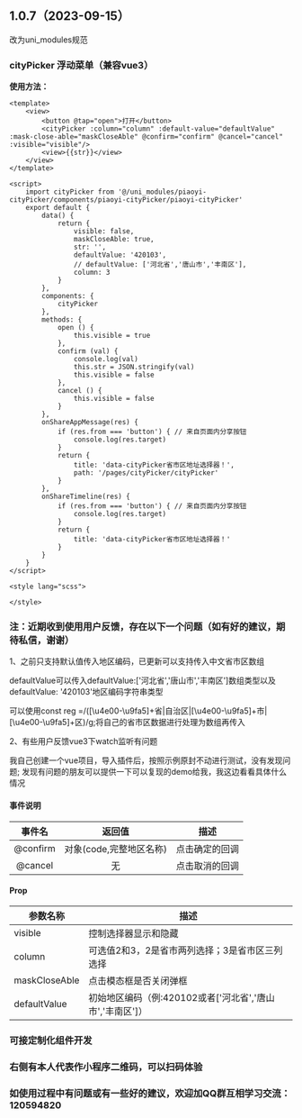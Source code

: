 ## 1.0.7（2023-09-15）
改为uni_modules规范
### cityPicker 浮动菜单（兼容vue3）

**使用方法：**

```
<template>
	<view>
		<button @tap="open">打开</button>
		<cityPicker :column="column" :default-value="defaultValue" :mask-close-able="maskCloseAble" @confirm="confirm" @cancel="cancel" :visible="visible"/>
		<view>{{str}}</view>
	</view>
</template>

<script>
	import cityPicker from '@/uni_modules/piaoyi-cityPicker/components/piaoyi-cityPicker/piaoyi-cityPicker'
	export default {
		data() {
			return {
				visible: false,
				maskCloseAble: true,
				str: '',
				defaultValue: '420103',
				// defaultValue: ['河北省','唐山市','丰南区'],
				column: 3
			}
		},
		components: {
			cityPicker
		},
		methods: {
			open () {
				this.visible = true
			},
			confirm (val) {
				console.log(val)
				this.str = JSON.stringify(val)
				this.visible = false
			},
			cancel () {
				this.visible = false
			}
		},
		onShareAppMessage(res) {
			if (res.from === 'button') { // 来自页面内分享按钮
				console.log(res.target)
			}
			return {
				title: 'data-cityPicker省市区地址选择器！',
				path: '/pages/cityPicker/cityPicker'
			}
		},
		onShareTimeline(res) {
			if (res.from === 'button') { // 来自页面内分享按钮
				console.log(res.target)
			}
			return {
				title: 'data-cityPicker省市区地址选择器！'
			}
		}
	}
</script>

<style lang="scss">

</style>

```

### 注：近期收到使用用户反馈，存在以下一个问题（如有好的建议，期待私信，谢谢）

1、之前只支持默认值传入地区编码，已更新可以支持传入中文省市区数组

defaultValue可以传入defaultValue:['河北省','唐山市','丰南区']数组类型以及defaultValue: '420103'地区编码字符串类型

可以使用const reg =/([\u4e00-\u9fa5]+省|自治区|[\u4e00-\u9fa5]+市|[\u4e00-\u9fa5]+区)/g;将自己的省市区数据进行处理为数组再传入

2、有些用户反馈vue3下watch监听有问题

我自己创建一个vue项目，导入插件后，按照示例原封不动进行测试，没有发现问题; 发现有问题的朋友可以提供一下可以复现的demo给我，我这边看看具体什么情况

#### 事件说明

|   事件名    | 返回值 |      描述      |
| :---------: | :----: | :------------: |
| @confirm |   对象(code,完整地区名称)   | 点击确定的回调 |
| @cancel | 无 | 点击取消的回调 |

#### Prop

| 参数名称 | 描述                           |
| -------- | ------------------------------ |
| visible | 控制选择器显示和隐藏 |
| column | 可选值2和3，2是省市两列选择；3是省市区三列选择 |
| maskCloseAble | 点击模态框是否关闭弹框 |
| defaultValue | 初始地区编码（例:420102或者['河北省','唐山市','丰南区']） |

### 可接定制化组件开发
### 右侧有本人代表作小程序二维码，可以扫码体验
### 如使用过程中有问题或有一些好的建议，欢迎加QQ群互相学习交流：120594820